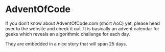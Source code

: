 # AdventOfCode
If you don’t know about AdventOfCode.com (short AoC) yet, please head over to the website and check it out. It is basically an advent calendar for geeks which reveals an algorithmic challenge for each day.

They are embedded in a nice story that will span 25 days.
